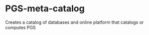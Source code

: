 # PGS-meta-catalog
Creates a catalog of databases and online platform that catalogs or computes PGS
